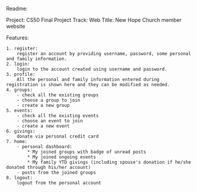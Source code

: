Readme:

Project: CS50 Final Project
Track: Web
Title: New Hope Church member website

Features:

    1. register:
        register an account by providing username, password, some personal and family information.
    2. login:
        login to the account created using username and password.
    3. profile:
        All the personal and family information entered during registration is shown here and they can be modified as needed.
    4. groups:
        - check all the existing groups
        - choose a group to join
        - create a new group
    5. events:
        - check all the existing events
        - choose an event to join
        - create a new event
    6. givings:
        donate via personal credit card
    7. home:
        - personal dashboard:
            * My joined groups with badge of unread posts
            * My joined ongoing events
            * My family YTD givings (including spouse's donation if he/she donated through his/her account)
        - posts from the joined groups
    8. logout:
        logout from the personal account